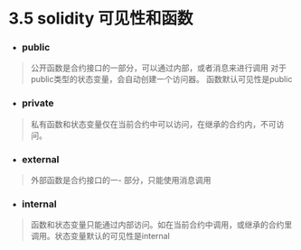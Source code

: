# 3.5 solidity 可见性和函数

* ###  public 
> 公开函数是合约接口的一部分，可以通过内部，或者消息来进行调用
对于public类型的状态变量，会自动创建一个访问器。
函数默认可见性是public

* ### private
> 私有函数和状态变量仅在当前合约中可以访问，在继承的合约内，不可访问。

* ### external
> 外部函数是合约接口的一- 部分，只能使用消息调用

* ### internal
> 函数和状态变量只能通过内部访问。如在当前合约中调用，或继承的合约里调用。状态变量默认的可见性是internal

